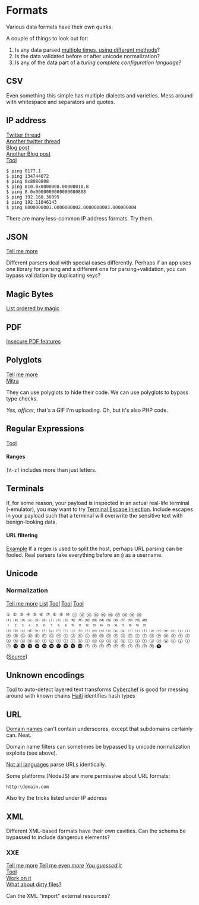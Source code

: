 # Formats

Various data formats have their own quirks.

A couple of things to look out for:

1. Is any data parsed [multiple times, using different methods](https://about.gitlab.com/blog/2020/03/30/how-to-exploit-parser-differentials/)?   
2. Is the data validated before or after unicode normalization?  
3. Is any of the data part of a _turing complete configuration language_?

## CSV

Even something this simple has multiple dialects and varieties. Mess around with whitespace and separators and quotes.

## IP address

[Twitter thread](https://twitter.com/dave_universetf/status/1342685822286360576)  
[Another twitter thread](https://twitter.com/x0rz/status/928584447292858368)  
[Blog post](https://blog.dave.tf/post/ip-addr-parsing/)  
[Another Blog post](https://ma.ttias.be/theres-more-than-one-way-to-write-an-ip-address/)  
[Tool](https://github.com/D4Vinci/Cuteit)

```text
$ ping 0177.1
$ ping 134744072
$ ping 0x8080808
$ ping 010.0x0000008.00000010.8
$ ping 8.0x0000000000000080808
$ ping 192.168.36095
$ ping 192.11046143
$ ping 0000000001.0000000002.0000000003.000000004
```

There are many less-common IP address formats. Try them.

## JSON

[Tell me more](https://labs.bishopfox.com/tech-blog/an-exploration-of-json-interoperability-vulnerabilities)

Different parsers deal with special cases differently. Perhaps if an app uses one library for parsing and a different one for parsing+validation, you can bypass validation by duplicating keys?

## Magic Bytes

[List ordered by magic](https://www.garykessler.net/library/file_sigs.html)

## PDF

[Insecure PDF features](https://web-in-security.blogspot.com/2021/01/insecure-features-in-pdfs.html)

## Polyglots

[Tell me more](reversing.md#polyglots)  
[Mitra](https://github.com/corkami/mitra)

They can use polyglots to hide their code. We can use polyglots to bypass type checks.

_Yes, officer_, that's a GIF I'm uploading. Oh, but it's also PHP code.

## Regular Expressions

[Tool](https://regex101.com/)

#### Ranges

`[A-z]` includes more than just letters.

## Terminals

If, for some reason, your payload is inspected in an actual real-life terminal \(-emulator\), you may want to try [Terminal Escape Injection](https://www.infosecmatter.com/terminal-escape-injection/). Include escapes in your payload such that a terminal will overwrite the sensitive text with benign-looking data.

#### URL filtering

[Example](https://twitter.com/YShahinzadeh/status/1250889458641141760) If a regex is used to split the host, perhaps URL parsing can be fooled. Real parsers take everything before an `@` as a username.

## Unicode

### Normalization

[Tell me more](https://jlajara.gitlab.io/web/2020/02/19/Bypass_WAF_Unicode.html) [List](https://appcheck-ng.com/wp-content/uploads/unicode_normalization.html) [Tool](https://github.com/eldstal/strinvader) [Tool](https://github.com/JesseClarkND/abnormalizer) [Tool](https://spaceraccoon.github.io/unicollider/)

```text
① ② ③ ④ ⑤ ⑥ ⑦ ⑧ ⑨ ⑩ ⑪ ⑫ ⑬ ⑭ ⑮ ⑯ ⑰ ⑱ ⑲ ⑳ 
⑴ ⑵ ⑶ ⑷ ⑸ ⑹ ⑺ ⑻ ⑼ ⑽ ⑾ ⑿ ⒀ ⒁ ⒂ ⒃ ⒄ ⒅ ⒆ ⒇ 
⒈ ⒉ ⒊ ⒋ ⒌ ⒍ ⒎ ⒏ ⒐ ⒑ ⒒ ⒓ ⒔ ⒕ ⒖ ⒗ ⒘ ⒙ ⒚ ⒛ 
⒜ ⒝ ⒞ ⒟ ⒠ ⒡ ⒢ ⒣ ⒤ ⒥ ⒦ ⒧ ⒨ ⒩ ⒪ ⒫ ⒬ ⒭ ⒮ ⒯ ⒰ ⒱ ⒲ ⒳ ⒴ ⒵ 
Ⓐ Ⓑ Ⓒ Ⓓ Ⓔ Ⓕ Ⓖ Ⓗ Ⓘ Ⓙ Ⓚ Ⓛ Ⓜ Ⓝ Ⓞ Ⓟ Ⓠ Ⓡ Ⓢ Ⓣ Ⓤ Ⓥ Ⓦ Ⓧ Ⓨ Ⓩ 
ⓐ ⓑ ⓒ ⓓ ⓔ ⓕ ⓖ ⓗ ⓘ ⓙ ⓚ ⓛ ⓜ ⓝ ⓞ ⓟ ⓠ ⓡ ⓢ ⓣ ⓤ ⓥ ⓦ ⓧ ⓨ ⓩ 
⓪ ⓫ ⓬ ⓭ ⓮ ⓯ ⓰ ⓱ ⓲ ⓳ ⓴ ⓵ ⓶ ⓷ ⓸ ⓹ ⓺ ⓻ ⓼ ⓽ ⓾ ⓿
```

\([Source](https://www.hahwul.com/phoenix/ssrf-open-redirect)\)

## Unknown encodings

[Tool](https://transformations.jobertabma.nl/) to auto-detect layered text transforms [Cyberchef](https://gchq.github.io/CyberChef/) is good for messing around with known chains [Haiti](https://github.com/noraj/haiti) identifies hash types

## URL

[Domain names](https://twitter.com/s0md3v/status/1354733673069694978?s=19) can't contain underscores, except that subdomains certainly can. Neat.

Domain name filters can sometimes be bypassed by unicode normalization exploits \(see above\).

[Not all languages](https://github.com/jimen0/differer) parse URLs identically.

Some platforms \(NodeJS\) are more permissive about URL formats:

```text
http:\domain.com
```

Also try the tricks listed under IP address

## XML

Different XML-based formats have their own cavities. Can the schema be bypassed to include dangerous elements?

### XXE

[Tell me more](https://blog.cobalt.io/how-to-execute-an-xml-external-entity-injection-xxe-5d5c262d5b16) [Tell me even _more_](https://owasp.org/www-community/vulnerabilities/XML_External_Entity_%28XXE%29_Processing) [_You guessed it_](https://www.netsparker.com/blog/web-security/xxe-xml-external-entity-attacks/)  
[Tool](https://github.com/luisfontes19/xxexploiter)  
[Work on it](https://gosecure.github.io/xxe-workshop/)  
[What about dirty files?](https://dzone.com/articles/xml-external-entity-xxe-limitations)

Can the XML "import" external resources?

